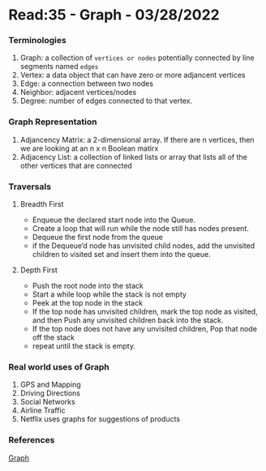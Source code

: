 # Read:35 - Graph - 03/28/2022

### Terminologies

1. Graph: a collection of `vertices or nodes` potentially connected by line segments named `edges`
2. Vertex: a data object that can have zero or more adjancent vertices
3. Edge: a connection between two nodes
4. Neighbor: adjacent vertices/nodes
5. Degree: number of edges connected to that vertex.

### Graph Representation

1. Adjancency Matrix: a 2-dimensional array. If there are n vertices, then we are looking at an n x n Boolean matirx
2. Adjacency List: a collection of linked lists or array that lists all of the other vertices that are connected

### Traversals

1. Breadth First

   - Enqueue the declared start node into the Queue.
   - Create a loop that will run while the node still has nodes present.
   - Dequeue the first node from the queue
   - if the Dequeue‘d node has unvisited child nodes, add the unvisited children to visited set and insert them into the queue.

2. Depth First
   - Push the root node into the stack
   - Start a while loop while the stack is not empty
   - Peek at the top node in the stack
   - If the top node has unvisited children, mark the top node as visited, and then Push any unvisited children back into the stack.
   - If the top node does not have any unvisited children, Pop that node off the stack
   - repeat until the stack is empty.

### Real world uses of Graph

1. GPS and Mapping
2. Driving Directions
3. Social Networks
4. Airline Traffic
5. Netflix uses graphs for suggestions of products

### References

[Graph](https://codefellows.github.io/common_curriculum/data_structures_and_algorithms/Code_401/class-35/resources/graphs.html)

